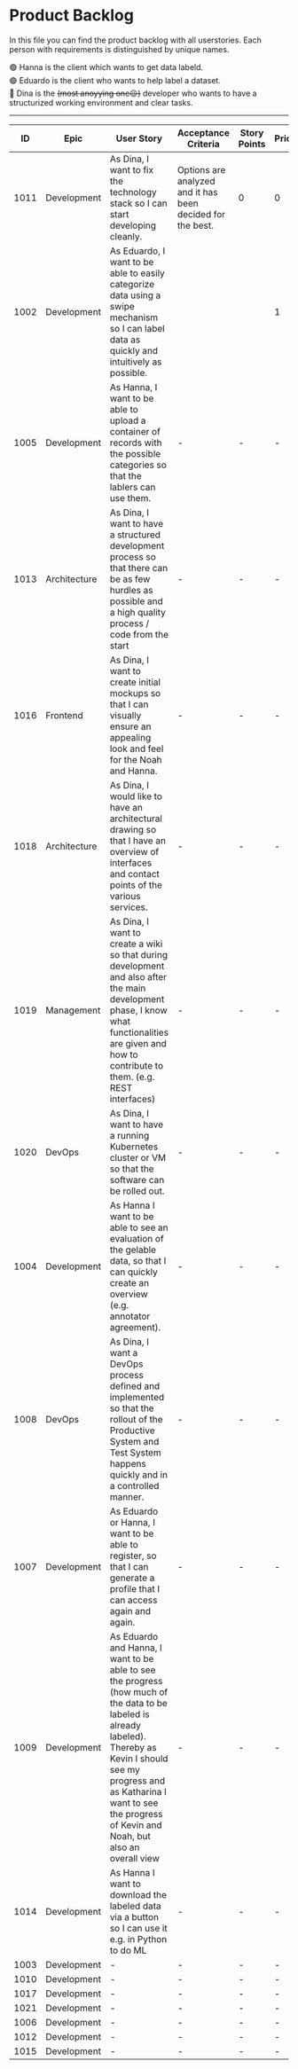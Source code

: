 # Product Backlog

In this file you can find the product backlog with all userstories. 
Each person with requirements is distinguished by unique names.

🟢 Hanna is the client which wants to get data labeld.<br>
🟣 Eduardo is the client who wants to help label a dataset.<br>
🔴 Dina is the ~~(most anoyying one😉)~~ developer who wants to have a structurized working environment and clear tasks.<br>
<hr>

| ID | Epic | User Story | Acceptance Criteria | Story Points | Priority | Status | For whom? |
| -------- | -------- | -------- | -------- | -------- | -------- | -------- | -------- |
| 1011 | Development | As Dina, I want to fix the technology stack so I can start developing cleanly. | Options are analyzed and it has been decided for the best. | 0 | 0 | Done | 🔴 |
| 1002 | Development | As Eduardo, I want to be able to easily categorize data using a swipe mechanism so I can label data as quickly and intuitively as possible. |  |  | 1 | Backlog | 🟣 |
| 1005 | Development | As Hanna, I want to be able to upload a container of records with the possible categories so that the lablers can use them. | - | - | - | - | 🟢 |
| 1013 | Architecture | As Dina, I want to have a structured development process so that there can be as few hurdles as possible and a high quality process / code from the start | - | - | - | - | - |
| 1016 | Frontend | As Dina, I want to create initial mockups so that I can visually ensure an appealing look and feel for the Noah and Hanna. | - | - | - | - | - |
| 1018 | Architecture | As Dina, I would like to have an architectural drawing so that I have an overview of interfaces and contact points of the various services. | - | - | - | - | - |
| 1019 | Management | As Dina, I want to create a wiki so that during development and also after the main development phase, I know what functionalities are given and how to contribute to them. (e.g. REST interfaces) | - | - | - | - | - |
| 1020 | DevOps | As Dina, I want to have a running Kubernetes cluster or VM so that the software can be rolled out. | - | - | - | - | - |
| 1004 | Development | As Hanna I want to be able to see an evaluation of the gelable data, so that I can quickly create an overview (e.g. annotator agreement). | - | - | - | - | - |
| 1008 | DevOps | As Dina, I want a DevOps process defined and implemented so that the rollout of the Productive System and Test System happens quickly and in a controlled manner. | - | - | - | - | - |
| 1007 | Development | As Eduardo or Hanna, I want to be able to register, so that I can generate a profile that I can access again and again. | - | - | - | - | - |
| 1009 | Development | As Eduardo and Hanna, I want to be able to see the progress (how much of the data to be labeled is already labeled). Thereby as Kevin I should see my progress and as Katharina I want to see the progress of Kevin and Noah, but also an overall view | - | - | - | - | - |
| 1014 | Development | As Hanna I want to download the labeled data via a button so I can use it e.g. in Python to do ML | - | - | - | - | - |
| 1003 | Development | - | - | - | - | - | - |
| 1010 | Development | - | - | - | - | - | - |
| 1017 | Development | - | - | - | - | - | - |
| 1021 | Development | - | - | - | - | - | - |
| 1006 | Development | - | - | - | - | - | - |
| 1012 | Development | - | - | - | - | - | - |
| 1015 | Development | - | - | - | - | - | - |
